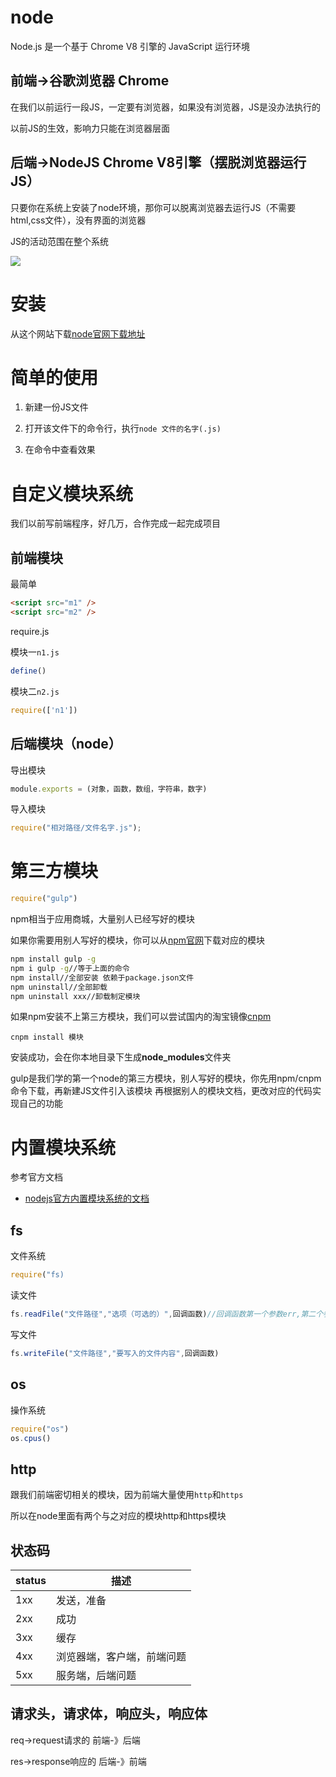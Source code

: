 # node

Node.js 是一个基于 Chrome V8 引擎的 JavaScript 运行环境

## 前端->谷歌浏览器  Chrome

在我们以前运行一段JS，一定要有浏览器，如果没有浏览器，JS是没办法执行的

以前JS的生效，影响力只能在浏览器层面


## 后端->NodeJS Chrome V8引擎（摆脱浏览器运行JS）

只要你在系统上安装了node环境，那你可以脱离浏览器去运行JS（不需要html,css文件），没有界面的浏览器

JS的活动范围在整个系统


<img src="1.node的简单使用/node与浏览器的关系.bmp" />


# 安装

从这个网站下载[node官网下载地址](https://nodejs.org/en/download/)

# 简单的使用

1. 新建一份JS文件

2. 打开该文件下的命令行，执行`node 文件的名字(.js)`

3. 在命令中查看效果


# 自定义模块系统


我们以前写前端程序，好几万，合作完成一起完成项目

## 前端模块

最简单
```html
<script src="m1" />
<script src="m2" />
```
require.js

模块一`n1.js`
```js
define()
```
模块二`n2.js`
```js
require(['n1'])
```

## 后端模块（node）

导出模块
```js
module.exports = (对象，函数，数组，字符串，数字)
```

导入模块

```js
require("相对路径/文件名字.js");
```


# 第三方模块

```js
require("gulp")
```

npm相当于应用商城，大量别人已经写好的模块

如果你需要用别人写好的模块，你可以从[npm官网](https://www.npmjs.com)下载对应的模块

```bash
npm install gulp -g
npm i gulp -g//等于上面的命令
npm install//全部安装 依赖于package.json文件
npm uninstall//全部卸载
npm uninstall xxx//卸载制定模块
```
如果npm安装不上第三方模块，我们可以尝试国内的淘宝镜像[cnpm](https://npm.tabbao.org)

```
cnpm install 模块
```
安装成功，会在你本地目录下生成**node_modules**文件夹

gulp是我们学的第一个node的第三方模块，别人写好的模块，你先用npm/cnpm命令下载，再新建JS文件引入该模块
再根据别人的模块文档，更改对应的代码实现自己的功能

# 内置模块系统

参考官方文档

- [nodejs官方内置模块系统的文档](nodejs.cn/api)

## fs

文件系统
```js
require("fs)
```

读文件
```js
fs.readFile("文件路径","选项（可选的）",回调函数)//回调函数第一个参数err,第二个参数是关于数据的data
```


写文件
```js
fs.writeFile("文件路径","要写入的文件内容",回调函数)
```

## os

操作系统
```js
require("os")
os.cpus()
```

## http

跟我们前端密切相关的模块，因为前端大量使用`http`和`https`

所以在node里面有两个与之对应的模块http和https模块

## 状态码

|status|描述|
|-|-|
|1xx|发送，准备|
|2xx|成功|
|3xx|缓存|
|4xx|浏览器端，客户端，前端问题|
|5xx|服务端，后端问题|

## 请求头，请求体，响应头，响应体

req->request请求的  前端-》后端

res->response响应的 后端-》前端


